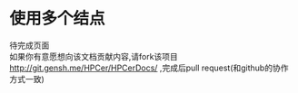 # 使用多个结点

待完成页面  
如果你有意愿想向该文档贡献内容,请fork该项目 http://git.gensh.me/HPCer/HPCerDocs/ ,完成后pull request(和github的协作方式一致)